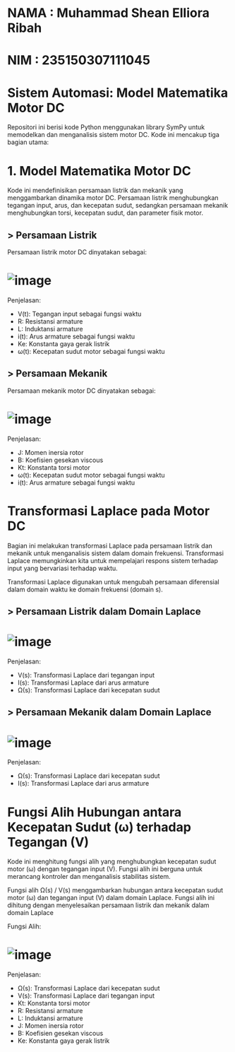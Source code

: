 # NAMA : Muhammad Shean Elliora Ribah
# NIM : 235150307111045
# Sistem Automasi: Model Matematika Motor DC

Repositori ini berisi kode Python menggunakan library SymPy untuk memodelkan dan menganalisis sistem motor DC. Kode ini mencakup tiga bagian utama:

# 1. Model Matematika Motor DC
Kode ini mendefinisikan persamaan listrik dan mekanik yang menggambarkan dinamika motor DC. Persamaan listrik menghubungkan tegangan input, arus, dan kecepatan sudut, sedangkan persamaan mekanik menghubungkan torsi, kecepatan sudut, dan parameter fisik motor.

## > Persamaan Listrik
Persamaan listrik motor DC dinyatakan sebagai:
# ![image](https://github.com/user-attachments/assets/8050cec9-4903-4d89-abc4-58718f445065)

Penjelasan:
* V(t): Tegangan input sebagai fungsi waktu
* R: Resistansi armature
* L: Induktansi armature
* i(t): Arus armature sebagai fungsi waktu
* Ke: Konstanta gaya gerak listrik
* ω(t): Kecepatan sudut motor sebagai fungsi waktu

## > Persamaan Mekanik
Persamaan mekanik motor DC dinyatakan sebagai:
# ![image](https://github.com/user-attachments/assets/72fab6a8-f433-4f8f-9beb-79fab34a3f95)

Penjelasan:
* J: Momen inersia rotor
* B: Koefisien gesekan viscous
* Kt: Konstanta torsi motor
* ω(t): Kecepatan sudut motor sebagai fungsi waktu
* i(t): Arus armature sebagai fungsi waktu


# Transformasi Laplace pada Motor DC
Bagian ini melakukan transformasi Laplace pada persamaan listrik dan mekanik untuk menganalisis sistem dalam domain frekuensi. Transformasi Laplace memungkinkan kita untuk mempelajari respons sistem terhadap input yang bervariasi terhadap waktu.

Transformasi Laplace digunakan untuk mengubah persamaan diferensial dalam domain waktu ke domain frekuensi (domain s).

## > Persamaan Listrik dalam Domain Laplace
# ![image](https://github.com/user-attachments/assets/779dd2d5-ba56-4f67-9c12-f6a816776b83)

Penjelasan:
* V(s): Transformasi Laplace dari tegangan input
* I(s): Transformasi Laplace dari arus armature
* Ω(s): Transformasi Laplace dari kecepatan sudut

## > Persamaan Mekanik dalam Domain Laplace
# ![image](https://github.com/user-attachments/assets/6806e957-27f3-483b-b7b0-36bebf8015c8)

Penjelasan:
* Ω(s): Transformasi Laplace dari kecepatan sudut
* I(s): Transformasi Laplace dari arus armature

# Fungsi Alih Hubungan antara Kecepatan Sudut (ω) terhadap Tegangan (V)
Kode ini menghitung fungsi alih yang menghubungkan kecepatan sudut motor (ω) dengan tegangan input (V). Fungsi alih ini berguna untuk merancang kontroler dan menganalisis stabilitas sistem.

Fungsi alih Ω(s) / V(s) menggambarkan hubungan antara kecepatan sudut motor (ω) dan tegangan input (V) dalam domain Laplace. Fungsi alih ini dihitung dengan menyelesaikan persamaan listrik dan mekanik dalam domain Laplace

Fungsi Alih:
# ![image](https://github.com/user-attachments/assets/cfdfc299-ddba-44f1-b83d-1ad20106612a)

Penjelasan:
* Ω(s): Transformasi Laplace dari kecepatan sudut
* V(s): Transformasi Laplace dari tegangan input
* Kt: Konstanta torsi motor
* R: Resistansi armature
* L: Induktansi armature
* J: Momen inersia rotor
* B: Koefisien gesekan viscous
* Ke: Konstanta gaya gerak listrik
